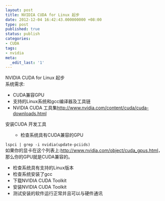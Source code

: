 ```yaml
---
layout: post
title: NVIDIA CUDA for Linux 起步
date: 2012-12-04 16:42:43.000000000 +08:00
type: post
published: true
status: publish
categories:
- CUDA
tags:
- nvidia
meta:
  _edit_last: '1'
---
```

<p>NVIDIA CUDA for Linux 起步<br />
系统需求:</p>
<ul>
<li>CUDA兼容GPU</li>
<li>支持的Linux系统和gcc编译器及工具链</li>
<li>NVIDIA CUDA 工具集<a href="http://www.nvidia.com/content/cuda/cuda-downloads.html">http://www.nvidia.com/content/cuda/cuda-downloads.html</a></li>
</ul>
<p>安装CUDA 开发工具</p>
<ul>
<ul>
<li>检查系统具有CUDA兼容的GPU</li>
</ul>
</ul>
<p><code>lspci | grep -i nvidia(update-pciids)</code><br />
如果你的显卡在这个列表上:<a href="http://www.nvidia.com/object/cuda_gpus.html">http://www.nvidia.com/object/cuda_gpus.html</a>，那么你的GPU就是CUDA兼容的。</p>
<ul>
<li>检查系统具有支持的Linux版本</li>
<li>检查系统安装了gcc</li>
<li>下载NVIDIA CUDA Toolkit</li>
<li>安装NVIDIA CUDA Toolkit</li>
<li>测试安装的软件运行正常并且可以与硬件通讯</li>
</ul>
